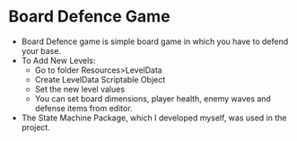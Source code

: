 # Board Defence Game
- Board Defence game is simple board game in which you have to defend your base.
- To Add New Levels:
  * Go to folder Resources>LevelData
  * Create LevelData Scriptable Object
  * Set the new level values
  * You can set board dimensions, player health, enemy waves and defense items from editor.
- The State Machine Package, which I developed myself, was used in the project.
